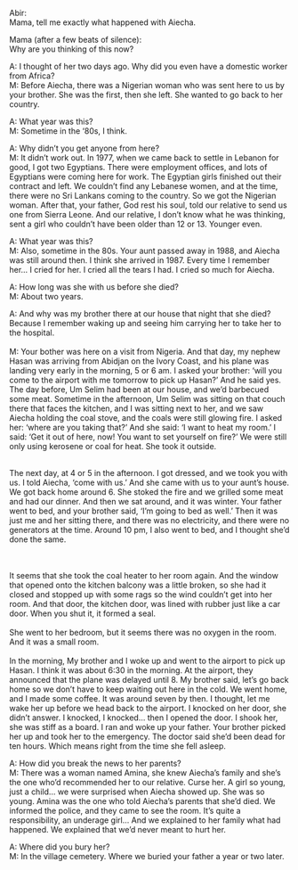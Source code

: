 <p class="mt-5">
  <span class="font-bold">Abir:</span>
  <br />
  Mama, tell me exactly what happened with Aiecha.
</p>
<p class="mt-5">
  <span class="font-bold">Mama (after a few beats of silence):</span>
  <br />Why are you thinking of this now?
</p>
<p class="mt-5">
  <span class="font-bold">A: </span>
  I thought of her two days ago. Why did you even have a domestic worker from
  Africa?
  <br />
  <span class="font-bold">M: </span>
  Before Aiecha, there was a Nigerian woman who was sent here to us by your
  brother. She was the first, then she left. She wanted to go back to her
  country.
</p>

<p class="mt-5">
  <span class="font-bold">A: </span>
  What year was this?

  <br />
  <span class="font-bold">M: </span>
  Sometime in the ‘80s, I think.
</p>

<p class="mt-5">
  <span class="font-bold">A: </span>
  Why didn’t you get anyone from here?

  <br />
  <span class="font-bold">M: </span>
  It didn’t work out. In 1977, when we came back to settle in Lebanon for good,
  I got two Egyptians. There were employment offices, and lots of Egyptians were
  coming here for work. The Egyptian girls finished out their contract and left.
  We couldn’t find any Lebanese women, and at the time, there were no Sri
  Lankans coming to the country. So we got the Nigerian woman. After that, your
  father, God rest his soul, told our relative to send us one from Sierra Leone.
  And our relative, I don’t know what he was thinking, sent a girl who couldn’t
  have been older than 12 or 13. Younger even.
</p>

<p class="mt-5">
  <span class="font-bold">A: </span>
  What year was this?

  <br />
  <span class="font-bold">M: </span>
  Also, sometime in the 80s. Your aunt passed away in 1988, and Aiecha was still
  around then. I think she arrived in 1987. Every time I remember her… I cried
  for her. I cried all the tears I had. I cried so much for Aiecha.
</p>

<p class="mt-5">
  <span class="font-bold">A: </span>
  How long was she with us before she died?

  <br />
  <span class="font-bold">M: </span>
  About two years.
</p>

<p class="mt-5">
  <span class="font-bold">A: </span>
  And why was my brother there at our house that night that she died? Because I
  remember waking up and seeing him carrying her to take her to the hospital.

  <br />
  <br />
  <span class="font-bold">M: </span>
  Your bother was here on a visit from Nigeria. And that day, my nephew Hasan
  was arriving from Abidjan on the Ivory Coast, and his plane was landing very
  early in the morning, 5 or 6 am. I asked your brother: ‘will you come to the
  airport with me tomorrow to pick up Hasan?’ And he said yes. The day before,
  Um Selim had been at our house, and we’d barbecued some meat. Sometime in the
  afternoon, Um Selim was sitting on that couch there that faces the kitchen,
  and I was sitting next to her, and we saw Aiecha holding the coal stove, and
  the coals were still glowing fire. I asked her: ‘where are you taking that?’
  And she said: ‘I want to heat my room.’ I said: ‘Get it out of here, now! You
  want to set yourself on fire?’ We were still only using kerosene or coal for
  heat. She took it outside.
  <br />
  <br />

  The next day, at 4 or 5 in the afternoon. I got dressed, and we took you with
  us. I told Aiecha, ‘come with us.’ And she came with us to your aunt’s house.
  We got back home around 6. She stoked the fire and we grilled some meat and
  had our dinner. And then we sat around, and it was winter. Your father went to
  bed, and your brother said, ‘I’m going to bed as well.’ Then it was just me
  and her sitting there, and there was no electricity, and there were no
  generators at the time. Around 10 pm, I also went to bed, and I thought she’d
  done the same.

  <br />
  <br />
  It seems that she took the coal heater to her room again. And the window that
  opened onto the kitchen balcony was a little broken, so she had it closed and
  stopped up with some rags so the wind couldn’t get into her room. And that
  door, the kitchen door, was lined with rubber just like a car door. When you
  shut it, it formed a seal.
  <br />
  <br />
  She went to her bedroom, but it seems there was no oxygen in the room. And it
  was a small room.
  <br />
  <br />
  In the morning, My brother and I woke up and went to the airport to pick up
  Hasan. I think it was about 6:30 in the morning. At the airport, they
  announced that the plane was delayed until 8. My brother said, let’s go back
  home so we don’t have to keep waiting out here in the cold. We went home, and
  I made some coffee. It was around seven by then. I thought, let me wake her up
  before we head back to the airport. I knocked on her door, she didn’t answer.
  I knocked, I knocked… then I opened the door. I shook her, she was stiff as a
  board. I ran and woke up your father. Your brother picked her up and took her
  to the emergency. The doctor said she’d been dead for ten hours. Which means
  right from the time she fell asleep.
</p>

<p class="mt-5">
  <span class="font-bold">A: </span>
  How did you break the news to her parents?

  <br />
  <span class="font-bold">M: </span>
  There was a woman named Amina, she knew Aiecha’s family and she’s the one
  who’d recommended her to our relative. Curse her. A girl so young, just a
  child… we were surprised when Aiecha showed up. She was so young. Amina was
  the one who told Aiecha’s parents that she’d died. We informed the police, and
  they came to see the room. It’s quite a responsibility, an underage girl… And
  we explained to her family what had happened. We explained that we’d never
  meant to hurt her.
</p>

<p class="mt-5">
  <span class="font-bold">A: </span>
  Where did you bury her?

  <br />
  <span class="font-bold">M: </span>
  In the village cemetery. Where we buried your father a year or two later.
</p>
